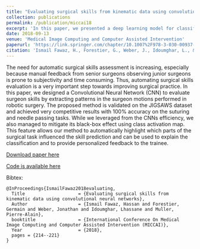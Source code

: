 ```yaml
---
title: "Evaluating surgical skills from kinematic data using convolutional neural networks"
collection: publications
permalink: /publication/miccai18
excerpt: 'In this paper, we presented a deep learning model for classifying surgical skills while providing interpretability'
date: 2018-09-13
venue: 'Medical Image Computing and Computer Assisted Intervention'
paperurl: 'https://link.springer.com/chapter/10.1007%2F978-3-030-00937-3_25'
citation: 'Ismail Fawaz, H., Forestier, G., Weber, J., Idoumghar, L., & Muller, P. A. (2018). Evaluating surgical skills from kinematic data using convolutional neural networks. <i>Medical Image Computing and Computer Assisted Intervention</i>'
---
```

The need for automatic surgical skills assessment is increasing, especially because manual feedback from senior surgeons observing junior surgeons is prone to subjectivity and time consuming. Thus, automating surgical skills evaluation is a very important step towards improving surgical practice. In this paper, we designed a Convolutional Neural Network (CNN) to evaluate surgeon skills by extracting patterns in the surgeon motions performed in robotic surgery. The proposed method is validated on the JIGSAWS dataset and achieved very competitive results with 100% accuracy on the suturing and needle passing tasks. While we leveraged from the CNNs efficiency, we also managed to mitigate its black-box effect using class activation map. This feature allows our method to automatically highlight which parts of the surgical task influenced the skill prediction and can be used to explain the classification and to provide personalized feedback to the trainee. 

[Download paper here](https://arxiv.org/abs/1806.02750)

[Code is available here](https://github.com/hfawaz/miccai18)

Bibtex:
```
@InProceedings{IsmailFawaz2018evaluating,
  Title                    = {Evaluating surgical skills from kinematic data using convolutional neural networks},
  Author                   = {Ismail Fawaz, Hassan and Forestier, Germain and Weber, Jonathan and Idoumghar, Lhassane and Muller, Pierre-Alain},
  booktitle                = {International Conference On Medical Image Computing and Computer Assisted Intervention (MICCAI)},
  Year                     = {2018},
  pages = {214--221}
}
```